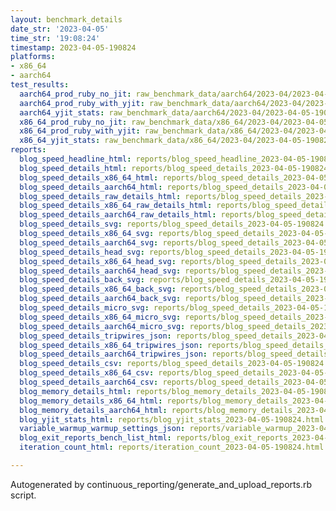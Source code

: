 ```yaml
---
layout: benchmark_details
date_str: '2023-04-05'
time_str: '19:08:24'
timestamp: 2023-04-05-190824
platforms:
- x86_64
- aarch64
test_results:
  aarch64_prod_ruby_no_jit: raw_benchmark_data/aarch64/2023-04/2023-04-05-190824_basic_benchmark_aarch64_prod_ruby_no_jit.json
  aarch64_prod_ruby_with_yjit: raw_benchmark_data/aarch64/2023-04/2023-04-05-190824_basic_benchmark_aarch64_prod_ruby_with_yjit.json
  aarch64_yjit_stats: raw_benchmark_data/aarch64/2023-04/2023-04-05-190824_basic_benchmark_aarch64_yjit_stats.json
  x86_64_prod_ruby_no_jit: raw_benchmark_data/x86_64/2023-04/2023-04-05-190824_basic_benchmark_x86_64_prod_ruby_no_jit.json
  x86_64_prod_ruby_with_yjit: raw_benchmark_data/x86_64/2023-04/2023-04-05-190824_basic_benchmark_x86_64_prod_ruby_with_yjit.json
  x86_64_yjit_stats: raw_benchmark_data/x86_64/2023-04/2023-04-05-190824_basic_benchmark_x86_64_yjit_stats.json
reports:
  blog_speed_headline_html: reports/blog_speed_headline_2023-04-05-190824.html
  blog_speed_details_html: reports/blog_speed_details_2023-04-05-190824.html
  blog_speed_details_x86_64_html: reports/blog_speed_details_2023-04-05-190824.x86_64.html
  blog_speed_details_aarch64_html: reports/blog_speed_details_2023-04-05-190824.aarch64.html
  blog_speed_details_raw_details_html: reports/blog_speed_details_2023-04-05-190824.raw_details.html
  blog_speed_details_x86_64_raw_details_html: reports/blog_speed_details_2023-04-05-190824.x86_64.raw_details.html
  blog_speed_details_aarch64_raw_details_html: reports/blog_speed_details_2023-04-05-190824.aarch64.raw_details.html
  blog_speed_details_svg: reports/blog_speed_details_2023-04-05-190824.svg
  blog_speed_details_x86_64_svg: reports/blog_speed_details_2023-04-05-190824.x86_64.svg
  blog_speed_details_aarch64_svg: reports/blog_speed_details_2023-04-05-190824.aarch64.svg
  blog_speed_details_head_svg: reports/blog_speed_details_2023-04-05-190824.head.svg
  blog_speed_details_x86_64_head_svg: reports/blog_speed_details_2023-04-05-190824.x86_64.head.svg
  blog_speed_details_aarch64_head_svg: reports/blog_speed_details_2023-04-05-190824.aarch64.head.svg
  blog_speed_details_back_svg: reports/blog_speed_details_2023-04-05-190824.back.svg
  blog_speed_details_x86_64_back_svg: reports/blog_speed_details_2023-04-05-190824.x86_64.back.svg
  blog_speed_details_aarch64_back_svg: reports/blog_speed_details_2023-04-05-190824.aarch64.back.svg
  blog_speed_details_micro_svg: reports/blog_speed_details_2023-04-05-190824.micro.svg
  blog_speed_details_x86_64_micro_svg: reports/blog_speed_details_2023-04-05-190824.x86_64.micro.svg
  blog_speed_details_aarch64_micro_svg: reports/blog_speed_details_2023-04-05-190824.aarch64.micro.svg
  blog_speed_details_tripwires_json: reports/blog_speed_details_2023-04-05-190824.tripwires.json
  blog_speed_details_x86_64_tripwires_json: reports/blog_speed_details_2023-04-05-190824.x86_64.tripwires.json
  blog_speed_details_aarch64_tripwires_json: reports/blog_speed_details_2023-04-05-190824.aarch64.tripwires.json
  blog_speed_details_csv: reports/blog_speed_details_2023-04-05-190824.csv
  blog_speed_details_x86_64_csv: reports/blog_speed_details_2023-04-05-190824.x86_64.csv
  blog_speed_details_aarch64_csv: reports/blog_speed_details_2023-04-05-190824.aarch64.csv
  blog_memory_details_html: reports/blog_memory_details_2023-04-05-190824.html
  blog_memory_details_x86_64_html: reports/blog_memory_details_2023-04-05-190824.x86_64.html
  blog_memory_details_aarch64_html: reports/blog_memory_details_2023-04-05-190824.aarch64.html
  blog_yjit_stats_html: reports/blog_yjit_stats_2023-04-05-190824.html
  variable_warmup_warmup_settings_json: reports/variable_warmup_2023-04-05-190824.warmup_settings.json
  blog_exit_reports_bench_list_html: reports/blog_exit_reports_2023-04-05-190824.bench_list.html
  iteration_count_html: reports/iteration_count_2023-04-05-190824.html

---
```

Autogenerated by continuous_reporting/generate_and_upload_reports.rb script.
